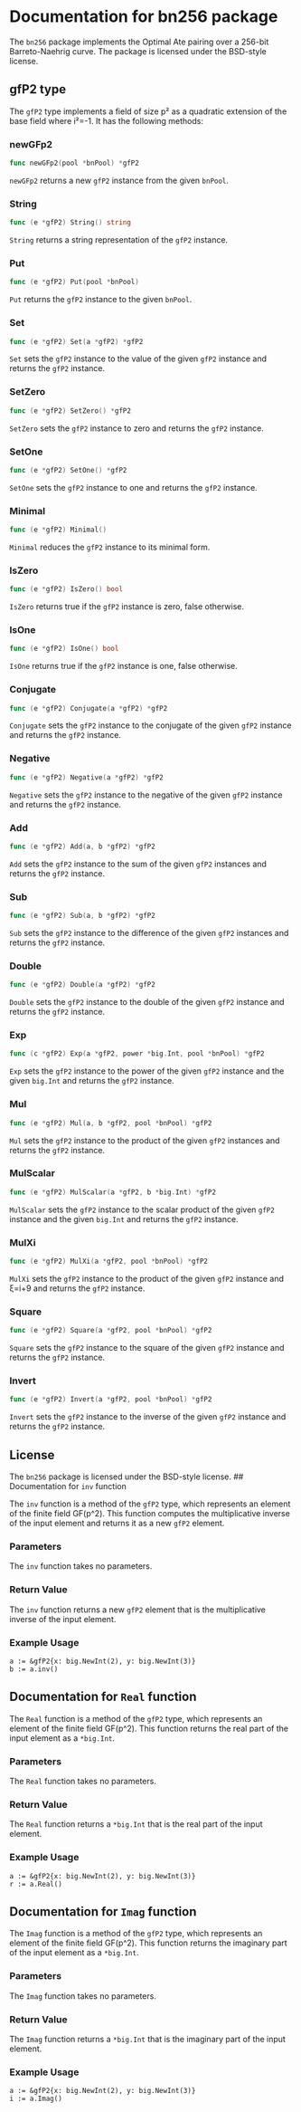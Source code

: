 # Documentation for bn256 package

The `bn256` package implements the Optimal Ate pairing over a 256-bit Barreto-Naehrig curve. The package is licensed under the BSD-style license.

## gfP2 type

The `gfP2` type implements a field of size p² as a quadratic extension of the base field where i²=-1. It has the following methods:

### newGFp2

```go
func newGFp2(pool *bnPool) *gfP2
```

`newGFp2` returns a new `gfP2` instance from the given `bnPool`.

### String

```go
func (e *gfP2) String() string
```

`String` returns a string representation of the `gfP2` instance.

### Put

```go
func (e *gfP2) Put(pool *bnPool)
```

`Put` returns the `gfP2` instance to the given `bnPool`.

### Set

```go
func (e *gfP2) Set(a *gfP2) *gfP2
```

`Set` sets the `gfP2` instance to the value of the given `gfP2` instance and returns the `gfP2` instance.

### SetZero

```go
func (e *gfP2) SetZero() *gfP2
```

`SetZero` sets the `gfP2` instance to zero and returns the `gfP2` instance.

### SetOne

```go
func (e *gfP2) SetOne() *gfP2
```

`SetOne` sets the `gfP2` instance to one and returns the `gfP2` instance.

### Minimal

```go
func (e *gfP2) Minimal()
```

`Minimal` reduces the `gfP2` instance to its minimal form.

### IsZero

```go
func (e *gfP2) IsZero() bool
```

`IsZero` returns true if the `gfP2` instance is zero, false otherwise.

### IsOne

```go
func (e *gfP2) IsOne() bool
```

`IsOne` returns true if the `gfP2` instance is one, false otherwise.

### Conjugate

```go
func (e *gfP2) Conjugate(a *gfP2) *gfP2
```

`Conjugate` sets the `gfP2` instance to the conjugate of the given `gfP2` instance and returns the `gfP2` instance.

### Negative

```go
func (e *gfP2) Negative(a *gfP2) *gfP2
```

`Negative` sets the `gfP2` instance to the negative of the given `gfP2` instance and returns the `gfP2` instance.

### Add

```go
func (e *gfP2) Add(a, b *gfP2) *gfP2
```

`Add` sets the `gfP2` instance to the sum of the given `gfP2` instances and returns the `gfP2` instance.

### Sub

```go
func (e *gfP2) Sub(a, b *gfP2) *gfP2
```

`Sub` sets the `gfP2` instance to the difference of the given `gfP2` instances and returns the `gfP2` instance.

### Double

```go
func (e *gfP2) Double(a *gfP2) *gfP2
```

`Double` sets the `gfP2` instance to the double of the given `gfP2` instance and returns the `gfP2` instance.

### Exp

```go
func (c *gfP2) Exp(a *gfP2, power *big.Int, pool *bnPool) *gfP2
```

`Exp` sets the `gfP2` instance to the power of the given `gfP2` instance and the given `big.Int` and returns the `gfP2` instance.

### Mul

```go
func (e *gfP2) Mul(a, b *gfP2, pool *bnPool) *gfP2
```

`Mul` sets the `gfP2` instance to the product of the given `gfP2` instances and returns the `gfP2` instance.

### MulScalar

```go
func (e *gfP2) MulScalar(a *gfP2, b *big.Int) *gfP2
```

`MulScalar` sets the `gfP2` instance to the scalar product of the given `gfP2` instance and the given `big.Int` and returns the `gfP2` instance.

### MulXi

```go
func (e *gfP2) MulXi(a *gfP2, pool *bnPool) *gfP2
```

`MulXi` sets the `gfP2` instance to the product of the given `gfP2` instance and ξ=i+9 and returns the `gfP2` instance.

### Square

```go
func (e *gfP2) Square(a *gfP2, pool *bnPool) *gfP2
```

`Square` sets the `gfP2` instance to the square of the given `gfP2` instance and returns the `gfP2` instance.

### Invert

```go
func (e *gfP2) Invert(a *gfP2, pool *bnPool) *gfP2
```

`Invert` sets the `gfP2` instance to the inverse of the given `gfP2` instance and returns the `gfP2` instance.

## License

The `bn256` package is licensed under the BSD-style license. ## Documentation for `inv` function

The `inv` function is a method of the `gfP2` type, which represents an element of the finite field GF(p^2). This function computes the multiplicative inverse of the input element and returns it as a new `gfP2` element.

### Parameters

The `inv` function takes no parameters.

### Return Value

The `inv` function returns a new `gfP2` element that is the multiplicative inverse of the input element.

### Example Usage

```
a := &gfP2{x: big.NewInt(2), y: big.NewInt(3)}
b := a.inv()
```

## Documentation for `Real` function

The `Real` function is a method of the `gfP2` type, which represents an element of the finite field GF(p^2). This function returns the real part of the input element as a `*big.Int`.

### Parameters

The `Real` function takes no parameters.

### Return Value

The `Real` function returns a `*big.Int` that is the real part of the input element.

### Example Usage

```
a := &gfP2{x: big.NewInt(2), y: big.NewInt(3)}
r := a.Real()
```

## Documentation for `Imag` function

The `Imag` function is a method of the `gfP2` type, which represents an element of the finite field GF(p^2). This function returns the imaginary part of the input element as a `*big.Int`.

### Parameters

The `Imag` function takes no parameters.

### Return Value

The `Imag` function returns a `*big.Int` that is the imaginary part of the input element.

### Example Usage

```
a := &gfP2{x: big.NewInt(2), y: big.NewInt(3)}
i := a.Imag()
```